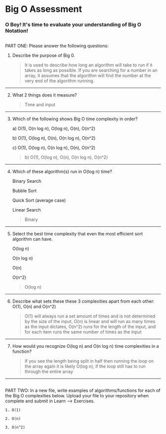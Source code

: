 # Big O Assessment

 ### O Boy! It's time to evaluate your understanding of Big O Notation!

 ##

  PART ONE: Please answer the following questions:

 1. Describe the purpose of Big 0.

    > It is used to describe how long an algorithm will take to run if it takes as long as possible.  If you are searching for a number in an array, it assumes that the algorithm will find the number at the very end of the algorithm running.

---


 2. What 2 things does it measure?

    > Time and input

---


 3. Which of the following shows Big O time complexity in order?

    a) O(1), O(n log n), O(log n), O(n), O(n^2)

    b) O(1), O(log n), O(n), O(n log n), O(n^2)

    c) O(1), O(log n), O(n log n), O(n), O(n^2)

    > b) O(1), O(log n), O(n), O(n log n), O(n^2)

---



4. Which of these algorithm(s) run in O(log n) time?

   Binary Search

   Bubble Sort

   Quick Sort (average case)

   Linear Search

   > Binary

---



5. Select the best time complexity that even the most efficient sort algorithm can have.

    O(log n)

    O(n log n)

    O(n)

    O(n^2)

    > O(log n)

---


 6. Describe what sets these these 3 complexities apart from each other: O(1), O(n) and O(n^2)

    > O(1) will always run a set amount of times and is not determined by the size of the input, O(n) is linear and will run as many times as the input dictates, O(n^2) runs for the length of the input, and for each item runs the same number of times as the input

---


7. How would you recognize O(log n) and O(n log n) time complexities in a function?

    > If you see the length being split in half then running the loop on the array again it is likely O(log n), if the loop still has to run through the entire array

---

  ##

  PART TWO: In a new file, write examples of algorithms/functions for each of the Big O complexities below.
    Upload your file to your repository when complete and submit in Learn --> Exercises.

    1. O(1)

    2. O(n)

    3. O(n^2)
